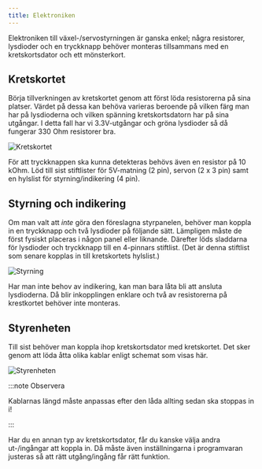 ```yaml
---
title: Elektroniken
---
```


Elektroniken till växel-/servostyrningen är ganska enkel; några resistorer, lysdioder och en tryckknapp behöver monteras tillsammans med en kretskortsdator och ett mönsterkort.


## Kretskortet
Börja tillverkningen av kretskortet genom att först löda resistorerna på sina platser. Värdet på dessa kan behöva varieras beroende på vilken färg man har på lysdioderna och vilken spänning kretskortsdatorn har på sina utgångar. I detta fall har vi 3.3V-utgångar och gröna lysdioder så då fungerar 330 Ohm resistorer bra.

![Kretskortet](../../img/trn-2turnout-pcb.svg)

För att tryckknappen ska kunna detekteras behövs även en resistor på 10 kOhm. Löd till sist stiftlister för 5V-matning (2 pin), servon (2 x 3 pin) samt en hylslist för styrning/indikering (4 pin).


## Styrning och indikering
Om man valt att *inte* göra den föreslagna styrpanelen, behöver man koppla in en tryckknapp och två lysdioder på följande sätt. Lämpligen måste de först fysiskt placeras i någon panel eller liknande. Därefter löds sladdarna för lysdioder och tryckknapp till en 4-pinnars stiftlist. (Det är denna stiftlist som senare kopplas in till kretskortets hylslist.)

![Styrning](../../img/trn-button.svg)

Har man inte behov av indikering, kan man bara låta bli att ansluta lysdioderna. Då blir inkopplingen enklare och två av resistorerna på krestkortet behöver inte monteras.


## Styrenheten
Till sist behöver man koppla ihop kretskortsdator med kretskortet. Det sker genom att löda åtta olika kablar enligt schemat som visas här.

![Styrenheten](../../img/trn-solder.svg)

:::note Observera

Kablarnas längd måste anpassas efter den låda allting sedan ska stoppas in i!

:::


Har du en annan typ av kretskortsdator, får du kanske välja andra ut-/ingångar att koppla in. Då måste även inställningarna i programvaran justeras så att rätt utgång/ingång får rätt funktion.
